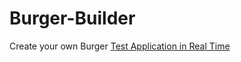 # Burger-Builder
Create your own Burger
[Test Application in Real Time](https://burger-builder-mr.netlify.app/)
